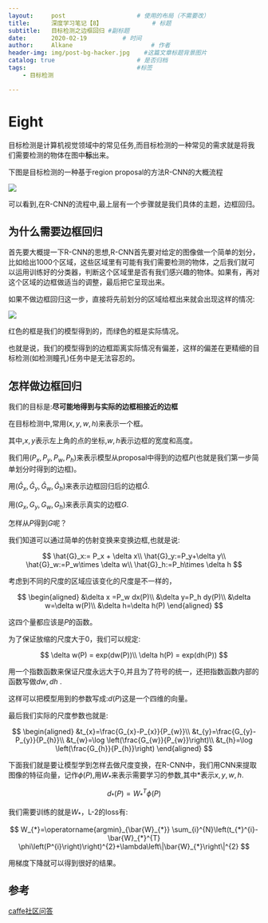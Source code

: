 ```yaml
---
layout:     post                    # 使用的布局（不需要改）
title:      深度学习笔记【8】              # 标题 
subtitle:   目标检测之边框回归 #副标题
date:       2020-02-19          # 时间
author:     Alkane                      # 作者
header-img: img/post-bg-hacker.jpg    #这篇文章标题背景图片
catalog: true                       # 是否归档
tags:                               #标签
    - 目标检测

---
```




# Eight

目标检测是计算机视觉领域中的常见任务,而目标检测的一种常见的需求就是将我们需要检测的物体在图中**标**出来。



下图是目标检测的一种基于region proposal的方法R-CNN的大概流程



![](https://d2l.ai/_images/fast-rcnn.svg)



可以看到,在R-CNN的流程中,最上层有一个步骤就是我们具体的主题，边框回归。



## 为什么需要边框回归

首先要大概提一下R-CNN的思想,R-CNN首先要对给定的图像做一个简单的划分，比如给出1000个区域，这些区域里有可能有我们需要检测的物体，之后我们就可以运用训练好的分类器，判断这个区域里是否有我们感兴趣的物体。如果有，再对这个区域的边框做适当的调整，最后把它呈现出来。



如果不做边框回归这一步，直接将先前划分的区域给框出来就会出现这样的情况:



![](https://pic.downk.cc/item/5e4cec2248b86553ee915a38.jpg)



红色的框是我们的模型得到的，而绿色的框是实际情况。



也就是说，我们的模型得到的边框距离实际情况有偏差，这样的偏差在更精细的目标检测(如检测瞳孔)任务中是无法容忍的。



## 怎样做边框回归

我们的目标是:**尽可能地得到与实际的边框相接近的边框**



在目标检测中,常用$(x,y,w,h)$来表示一个框。



其中,$x,y$表示左上角的点的坐标,$w,h$表示边框的宽度和高度。



我们用$(P_x,P_y,P_w,P_h)$来表示模型从proposal中得到的边框$P$(也就是我们第一步简单划分时得到的边框)。



用$(\hat{G}_x,\hat{G}_y,\hat{G}_w,\hat{G}_h)$来表示边框回归后的边框$\hat{G}$.



用$(G_x,G_y,G_w,G_h)$来表示真实的边框$G$.



怎样从$P$得到$G$呢？



我们知道可以通过简单的仿射变换来变换边框,也就是说:


$$
\hat{G}_x:= P_x + \delta x\\
\hat{G}_y:=P_y+\delta y\\
\hat{G}_w:=P_w\times \delta w\\
\hat{G}_h:=P_h\times \delta h
$$


考虑到不同的尺度的区域应该变化的尺度是不一样的，


$$
\begin{aligned}
&\delta x =P_w dx(P)\\
&\delta y=P_h dy(P)\\
&\delta w=\delta w(P)\\
&\delta h=\delta h(P)
\end{aligned}
$$


这四个量都应该是$P$的函数。



为了保证放缩的尺度大于0，我们可以规定:


$$
\delta w(P) = exp(dw(P))\\
\delta h(P) = exp(dh(P))
$$


用一个指数函数来保证尺度永远大于0,并且为了符号的统一，还把指数函数内部的函数写做$dw,dh$ .



这样可以把模型用到的参数写成:$d(P)$这是一个四维的向量。



最后我们实际的尺度参数也就是:


$$
\begin{aligned}
&t_{x}=\frac{G_{x}-P_{x}}{P_{w}}\\
&t_{y}=\frac{G_{y}-P_{y}}{P_{h}}\\
&t_{w}=\log \left(\frac{G_{w}}{P_{w}}\right)\\
&t_{h}=\log \left(\frac{G_{h}}{P_{h}}\right)
\end{aligned}
$$




下面我们就是要让模型学到怎样去做尺度变换，在R-CNN中，我们用CNN来提取图像的特征向量，记作$\phi(P)$,用$W_*$来表示需要学习的参数,其中*表示$x,y,w,h$.


$$
d_*(P) = W_*^T\phi(P)
$$


我们需要训练的就是$W_*$，L-2的loss有:


$$
W_{*}=\operatorname{argmin}_{\bar{W}_{*}} \sum_{i}^{N}\left(t_{*}^{i}-\bar{W}_{*}^{T} \phi\left(P^{i}\right)\right)^{2}+\lambda\left\|\bar{W}_{*}\right\|^{2}
$$


用梯度下降就可以得到很好的结果。



## 参考

[caffe社区问答](http://caffecn.cn/?/question/160)